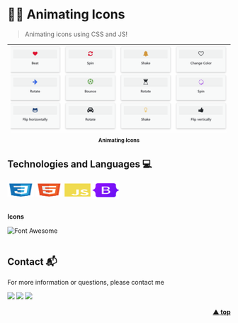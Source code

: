 <div id="home" align="left"></div>

# 🤹‍♀️ Animating Icons

> Animating icons using CSS and JS!

| [<img src="demo/demo_animating_icons.gif" width="100%;"/><br /><sub>Animating Icons</sub>](demo/demo_animating_icons.gif)<br /> | 
| :---: |

## Technologies and Languages 💻

<div style="display: inline_block">
  <img align="center" alt="CSS" height="30" width="60" src="https://raw.githubusercontent.com/devicons/devicon/master/icons/css3/css3-original.svg">
  <img align="center" alt="HTML" height="30" width="60" src="https://raw.githubusercontent.com/devicons/devicon/master/icons/html5/html5-original.svg">
  <img align="center" alt="Js" height="30" width="60" src="https://raw.githubusercontent.com/devicons/devicon/master/icons/javascript/javascript-plain.svg">  
  <img align="center" alt="Bootstrap" height="40" width="60" src="https://raw.githubusercontent.com/devicons/devicon/master/icons/bootstrap/bootstrap-original.svg">
</div> <br/>

**Icons**
<div style="display: inline_block">
  <img align="center" alt="Font Awesome" height="30" width="30" src="https://avatars.githubusercontent.com/u/1505683?s=200&v=4">
</div> <br/>


## Contact 📬

For more information or questions, please contact me

<div> 
  <a href="https://github.com/arianacabral" target="_blank"><img src="https://img.shields.io/badge/GitHub-100000?style=for-the-badge&logo=github&logoColor=skyblue" target="_blank"></a>
  <a href = "mailto:arianacabral57@ufu.br"><img src="https://img.shields.io/badge/-UFU-%23337?style=for-the-badge&logo=gmail&logoColor=white" target="_blank"></a>
  <a href="https://discord.gg/RTXE2NMVSA" target="_blank"><img src="https://img.shields.io/badge/Discord-7289DA?style=for-the-badge&logo=discord&logoColor=white" target="_blank"></a> 
</div>

</br>

<div align="right">
    <b><a href="#home">▲ top</a></b>
